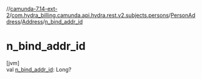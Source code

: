 //[camunda-7.14-ext-2](../../../../index.md)/[com.hydra_billing.camunda.api.hydra.rest.v2.subjects.persons](../../index.md)/[PersonAddress](../index.md)/[Address](index.md)/[n_bind_addr_id](n_bind_addr_id.md)

# n_bind_addr_id

[jvm]\
val [n_bind_addr_id](n_bind_addr_id.md): Long?
